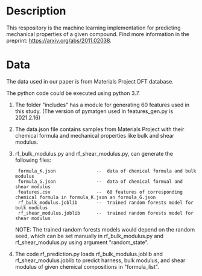 # Description

This respository is the machine learning implementation for predicting mechanical properties of a given compound.
Find more information in the preprint: https://arxiv.org/abs/2011.02038.

# Data

The data used in our paper is from Materials Project DFT database.

The python code could be executed using python 3.7.

1. The folder "includes" has a module for generating 60 features used in this study. (The version of pymatgen used in features_gen.py is 2021.2.16)

2. The data.json file contains samples from Materials Project with their chemical formula and mechanical properties like bulk and shear modulus. 

3. rf_bulk_modulus.py and rf_shear_modulus.py, can generate the following files:


        formula_K.json               --  data of chemical formula and bulk modulus
        formula_G.json               --  data of chemical formual and shear modulus
        features.csv                 --  60 features of corresponding chemical formula in formula_K.json an formula_G.json
        rf_bulk_modulus.joblib       --  trained random forests model for bulk modulus
        rf_shear_modulus.joblib      --  trained random forests model for shear modulus

    NOTE: The trained random forests models would depend on the random seed, which can be set manually in rf_bulk_modulus.py and rf_shear_modulus.py using argument "random_state". 


4. The code rf_prediction.py loads rf_bulk_modulus.joblib and rf_shear_modulus.joblib to predict harness, bulk modulus, and shear modulus of given chemical compositions in "formula_list".
